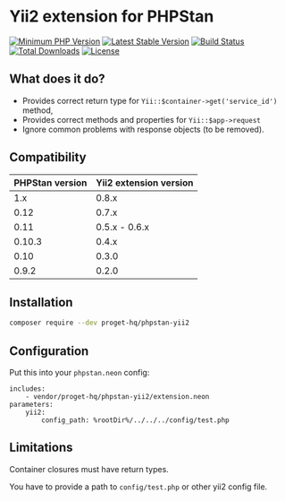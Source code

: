 # Yii2 extension for PHPStan

[![Minimum PHP Version](https://img.shields.io/badge/php-%3E%3D%207.2-8892BF.svg)](https://php.net/)
[![Latest Stable Version](https://img.shields.io/packagist/v/proget-hq/phpstan-yii2.svg)](https://packagist.org/packages/proget-hq/phpstan-yii2)
[![Build Status](https://github.com/proget-hq/phpstan-yii2/workflows/build/badge.svg)](https://github.com/proget-hq/phpstan-yii2/actions?query=workflow%3Abuild)
[![Total Downloads](https://poser.pugx.org/proget-hq/phpstan-yii2/downloads.svg)](https://packagist.org/packages/proget-hq/phpstan-yii2)
[![License](https://poser.pugx.org/proget-hq/phpstan-yii2/license.svg)](https://packagist.org/packages/proget-hq/phpstan-yii2)

## What does it do?

* Provides correct return type for `Yii::$container->get('service_id')` method,
* Provides correct methods and properties for `Yii::$app->request`
* Ignore common problems with response objects (to be removed).

## Compatibility

| PHPStan version | Yii2 extension version |
|-----------------|------------------------|
| 1.x             | 0.8.x                  |
| 0.12            | 0.7.x                  |
| 0.11            | 0.5.x - 0.6.x          |
| 0.10.3          | 0.4.x                  |
| 0.10            | 0.3.0                  |
| 0.9.2           | 0.2.0                  |

## Installation

```sh
composer require --dev proget-hq/phpstan-yii2
```

## Configuration

Put this into your `phpstan.neon` config:

```neon
includes:
	- vendor/proget-hq/phpstan-yii2/extension.neon
parameters:
    yii2:
        config_path: %rootDir%/../../../config/test.php
```

## Limitations

Container closures must have return types.

You have to provide a path to `config/test.php` or other yii2 config file.
